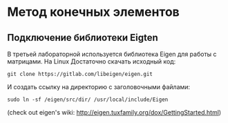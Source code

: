 # Метод конечных элементов

## Подключение библиотеки Eigten
В третьей лабораторной используется библиотека Eigen для работы с матрицами.
На Linux Достаточно скачать исходный код:
```
git clone https://gitlab.com/libeigen/eigen.git
```
И создать ссылку на директорию с заголовочными файлами:
```
sudo ln -sf /eigen/src/dir/ /usr/local/include/Eigen
```
(check out eigen's wiki: http://eigen.tuxfamily.org/dox/GettingStarted.html)
